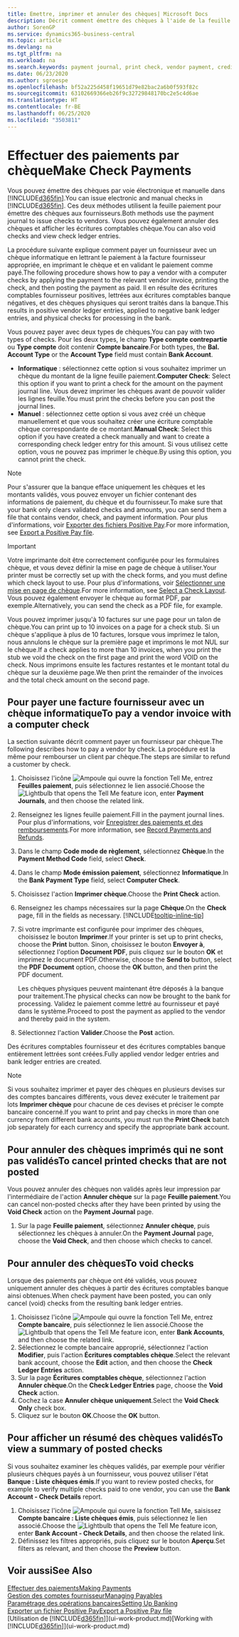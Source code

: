 ```yaml
---
title: Emettre, imprimer et annuler des chèques| Microsoft Docs
description: Décrit comment émettre des chèques à l'aide de la feuille paiement, imprimer des chèques, et annuler ou afficher les écritures comptables chèque dans Business Central.
author: SorenGP
ms.service: dynamics365-business-central
ms.topic: article
ms.devlang: na
ms.tgt_pltfrm: na
ms.workload: na
ms.search.keywords: payment journal, print check, vendor payment, creditor, debt, balance due, AP
ms.date: 06/23/2020
ms.author: sgroespe
ms.openlocfilehash: bf52a225d458f19651d79e82bac2a6b0f593f82c
ms.sourcegitcommit: 63102669366eb26f9c32729848170bc2e5c4d6ae
ms.translationtype: HT
ms.contentlocale: fr-BE
ms.lasthandoff: 06/25/2020
ms.locfileid: "3503811"
---
```

# <a name="make-check-payments"></a><span data-ttu-id="357f9-103">Effectuer des paiements par chèque</span><span class="sxs-lookup"><span data-stu-id="357f9-103">Make Check Payments</span></span>

<span data-ttu-id="357f9-104">Vous pouvez émettre des chèques par voie électronique et manuelle dans [!INCLUDE[d365fin](includes/d365fin_md.md)].</span><span class="sxs-lookup"><span data-stu-id="357f9-104">You can issue electronic and manual checks in [!INCLUDE[d365fin](includes/d365fin_md.md)].</span></span> <span data-ttu-id="357f9-105">Ces deux méthodes utilisent la feuille paiement pour émettre des chèques aux fournisseurs.</span><span class="sxs-lookup"><span data-stu-id="357f9-105">Both methods use the payment journal to issue checks to vendors.</span></span> <span data-ttu-id="357f9-106">Vous pouvez également annuler des chèques et afficher les écritures comptables chèque.</span><span class="sxs-lookup"><span data-stu-id="357f9-106">You can also void checks and view check ledger entries.</span></span>

<span data-ttu-id="357f9-107">La procédure suivante explique comment payer un fournisseur avec un chèque informatique en lettrant le paiement à la facture fournisseur appropriée, en imprimant le chèque et en validant le paiement comme payé.</span><span class="sxs-lookup"><span data-stu-id="357f9-107">The following procedure shows how to pay a vendor with a computer checks by applying the payment to the relevant vendor invoice, printing the check, and then posting the payment as paid.</span></span> <span data-ttu-id="357f9-108">Il en résulte des écritures comptables fournisseur positives, lettrées aux écritures comptables banque négatives, et des chèques physiques qui seront traités dans la banque.</span><span class="sxs-lookup"><span data-stu-id="357f9-108">This results in positive vendor ledger entries, applied to negative bank ledger entries, and physical checks for processing in the bank.</span></span>

<span data-ttu-id="357f9-109">Vous pouvez payer avec deux types de chèques.</span><span class="sxs-lookup"><span data-stu-id="357f9-109">You can pay with two types of checks.</span></span> <span data-ttu-id="357f9-110">Pour les deux types, le champ **Type compte contrepartie** ou **Type compte** doit contenir **Compte bancaire**.</span><span class="sxs-lookup"><span data-stu-id="357f9-110">For both types, the **Bal. Account Type** or the **Account Type** field must contain **Bank Account**.</span></span>

- <span data-ttu-id="357f9-111">**Informatique** : sélectionnez cette option si vous souhaitez imprimer un chèque du montant de la ligne feuille paiement.</span><span class="sxs-lookup"><span data-stu-id="357f9-111">**Computer Check**: Select this option if you want to print a check for the amount on the payment journal line.</span></span> <span data-ttu-id="357f9-112">Vous devez imprimer les chèques avant de pouvoir valider les lignes feuille.</span><span class="sxs-lookup"><span data-stu-id="357f9-112">You must print the checks before you can post the journal lines.</span></span>
- <span data-ttu-id="357f9-113">**Manuel** : sélectionnez cette option si vous avez créé un chèque manuellement et que vous souhaitez créer une écriture comptable chèque correspondante de ce montant.</span><span class="sxs-lookup"><span data-stu-id="357f9-113">**Manual Check**: Select this option if you have created a check manually and want to create a corresponding check ledger entry for this amount.</span></span> <span data-ttu-id="357f9-114">Si vous utilisez cette option, vous ne pouvez pas imprimer le chèque.</span><span class="sxs-lookup"><span data-stu-id="357f9-114">By using this option, you cannot print the check.</span></span>

> [!NOTE]  
> <span data-ttu-id="357f9-115">Pour s'assurer que la banque efface uniquement les chèques et les montants validés, vous pouvez envoyer un fichier contenant des informations de paiement, du chèque et du fournisseur.</span><span class="sxs-lookup"><span data-stu-id="357f9-115">To make sure that your bank only clears validated checks and amounts, you can send them a file that contains vendor, check, and payment information.</span></span> <span data-ttu-id="357f9-116">Pour plus d'informations, voir [Exporter des fichiers Positive Pay](finance-how-positive-pay.md).</span><span class="sxs-lookup"><span data-stu-id="357f9-116">For more information, see [Export a Positive Pay file](finance-how-positive-pay.md).</span></span>

> [!IMPORTANT]
> <span data-ttu-id="357f9-117">Votre imprimante doit être correctement configurée pour les formulaires chèque, et vous devez définir la mise en page de chèque à utiliser.</span><span class="sxs-lookup"><span data-stu-id="357f9-117">Your printer must be correctly set up with the check forms, and you must define which check layout to use.</span></span> <span data-ttu-id="357f9-118">Pour plus d'informations, voir [Sélectionner une mise en page de chèque](finance-how-define-check-layouts.md).</span><span class="sxs-lookup"><span data-stu-id="357f9-118">For more information, see [Select a Check Layout](finance-how-define-check-layouts.md).</span></span> <span data-ttu-id="357f9-119">Vous pouvez également envoyer le chèque au format PDF, par exemple.</span><span class="sxs-lookup"><span data-stu-id="357f9-119">Alternatively, you can send the check as a PDF file, for example.</span></span>  

<span data-ttu-id="357f9-120">Vous pouvez imprimer jusqu'à 10 factures sur une page pour un talon de chèque.</span><span class="sxs-lookup"><span data-stu-id="357f9-120">You can print up to 10 invoices on a page for a check stub.</span></span> <span data-ttu-id="357f9-121">Si un chèque s'applique à plus de 10 factures, lorsque vous imprimez le talon, nous annulons le chèque sur la première page et imprimons le mot NUL sur le chèque.</span><span class="sxs-lookup"><span data-stu-id="357f9-121">If a check applies to more than 10 invoices, when you print the stub we void the check on the first page and print the word VOID on the check.</span></span> <span data-ttu-id="357f9-122">Nous imprimons ensuite les factures restantes et le montant total du chèque sur la deuxième page.</span><span class="sxs-lookup"><span data-stu-id="357f9-122">We then print the remainder of the invoices and the total check amount on the second page.</span></span>

## <a name="to-pay-a-vendor-invoice-with-a-computer-check"></a><span data-ttu-id="357f9-123">Pour payer une facture fournisseur avec un chèque informatique</span><span class="sxs-lookup"><span data-stu-id="357f9-123">To pay a vendor invoice with a computer check</span></span>
<span data-ttu-id="357f9-124">La section suivante décrit comment payer un fournisseur par chèque.</span><span class="sxs-lookup"><span data-stu-id="357f9-124">The following describes how to pay a vendor by check.</span></span> <span data-ttu-id="357f9-125">La procédure est la même pour rembourser un client par chèque.</span><span class="sxs-lookup"><span data-stu-id="357f9-125">The steps are similar to refund a customer by check.</span></span>

1. <span data-ttu-id="357f9-126">Choisissez l'icône ![Ampoule qui ouvre la fonction Tell Me](media/ui-search/search_small.png "Dites-moi ce que vous voulez faire"), entrez **Feuilles paiement**, puis sélectionnez le lien associé.</span><span class="sxs-lookup"><span data-stu-id="357f9-126">Choose the ![Lightbulb that opens the Tell Me feature](media/ui-search/search_small.png "Tell me what you want to do") icon, enter **Payment Journals**, and then choose the related link.</span></span>
2. <span data-ttu-id="357f9-127">Renseignez les lignes feuille paiement.</span><span class="sxs-lookup"><span data-stu-id="357f9-127">Fill in the payment journal lines.</span></span> <span data-ttu-id="357f9-128">Pour plus d'informations, voir [Enregistrer des paiements et des remboursements](payables-how-post-payments-refunds.md).</span><span class="sxs-lookup"><span data-stu-id="357f9-128">For more information, see [Record Payments and Refunds](payables-how-post-payments-refunds.md).</span></span>
3. <span data-ttu-id="357f9-129">Dans le champ **Code mode de règlement**, sélectionnez **Chèque**.</span><span class="sxs-lookup"><span data-stu-id="357f9-129">In the **Payment Method Code** field, select **Check**.</span></span>
4. <span data-ttu-id="357f9-130">Dans le champ **Mode émission paiement**, sélectionnez **Informatique**.</span><span class="sxs-lookup"><span data-stu-id="357f9-130">In the **Bank Payment Type** field, select **Computer Check**.</span></span>
5. <span data-ttu-id="357f9-131">Choisissez l'action **Imprimer chèque**.</span><span class="sxs-lookup"><span data-stu-id="357f9-131">Choose the **Print Check** action.</span></span>
6. <span data-ttu-id="357f9-132">Renseignez les champs nécessaires sur la page **Chèque**.</span><span class="sxs-lookup"><span data-stu-id="357f9-132">On the **Check** page, fill in the fields as necessary.</span></span> [!INCLUDE[tooltip-inline-tip](includes/tooltip-inline-tip_md.md)]
7. <span data-ttu-id="357f9-133">Si votre imprimante est configurée pour imprimer des chèques, choisissez le bouton **Imprimer**.</span><span class="sxs-lookup"><span data-stu-id="357f9-133">If your printer is set up to print checks, choose the **Print** button.</span></span> <span data-ttu-id="357f9-134">Sinon, choisissez le bouton **Envoyer à**, sélectionnez l'option **Document PDF**, puis cliquez sur le bouton **OK** et imprimez le document PDF.</span><span class="sxs-lookup"><span data-stu-id="357f9-134">Otherwise, choose the **Send to** button, select the **PDF Document** option, choose the **OK** button, and then print the PDF document.</span></span>

    <span data-ttu-id="357f9-135">Les chèques physiques peuvent maintenant être déposés à la banque pour traitement.</span><span class="sxs-lookup"><span data-stu-id="357f9-135">The physical checks can now be brought to the bank for processing.</span></span> <span data-ttu-id="357f9-136">Validez le paiement comme lettré au fournisseur et payé dans le système.</span><span class="sxs-lookup"><span data-stu-id="357f9-136">Proceed to post the payment as applied to the vendor and thereby paid in the system.</span></span>
8. <span data-ttu-id="357f9-137">Sélectionnez l'action **Valider**.</span><span class="sxs-lookup"><span data-stu-id="357f9-137">Choose the **Post** action.</span></span>

<span data-ttu-id="357f9-138">Des écritures comptables fournisseur et des écritures comptables banque entièrement lettrées sont créées.</span><span class="sxs-lookup"><span data-stu-id="357f9-138">Fully applied vendor ledger entries and bank ledger entries are created.</span></span>

> [!NOTE]  
> <span data-ttu-id="357f9-139">Si vous souhaitez imprimer et payer des chèques en plusieurs devises sur des comptes bancaires différents, vous devez exécuter le traitement par lots **Imprimer chèque** pour chacune de ces devises et préciser le compte bancaire concerné.</span><span class="sxs-lookup"><span data-stu-id="357f9-139">If you want to print and pay checks in more than one currency from different bank accounts, you must run the **Print Check** batch job separately for each currency and specify the appropriate bank account.</span></span>

## <a name="to-cancel-printed-checks-that-are-not-posted"></a><span data-ttu-id="357f9-140">Pour annuler des chèques imprimés qui ne sont pas validés</span><span class="sxs-lookup"><span data-stu-id="357f9-140">To cancel printed checks that are not posted</span></span>
<span data-ttu-id="357f9-141">Vous pouvez annuler des chèques non validés après leur impression par l'intermédiaire de l'action **Annuler chèque** sur la page **Feuille paiement**.</span><span class="sxs-lookup"><span data-stu-id="357f9-141">You can cancel non-posted checks after they have been printed by using the **Void Check** action on the **Payment Journal** page.</span></span>

1. <span data-ttu-id="357f9-142">Sur la page **Feuille paiement**, sélectionnez **Annuler chèque**, puis sélectionnez les chèques à annuler.</span><span class="sxs-lookup"><span data-stu-id="357f9-142">On the **Payment Journal** page, choose the **Void Check**, and then choose which checks to cancel.</span></span>

## <a name="to-void-checks"></a><span data-ttu-id="357f9-143">Pour annuler des chèques</span><span class="sxs-lookup"><span data-stu-id="357f9-143">To void checks</span></span>
<span data-ttu-id="357f9-144">Lorsque des paiements par chèque ont été validés, vous pouvez uniquement annuler des chèques à partir des écritures comptables banque ainsi obtenues.</span><span class="sxs-lookup"><span data-stu-id="357f9-144">When check payment have been posted, you can only cancel (void) checks from the resulting bank ledger entries.</span></span>

1. <span data-ttu-id="357f9-145">Choisissez l'icône ![Ampoule qui ouvre la fonction Tell Me](media/ui-search/search_small.png "Dites-moi ce que vous voulez faire"), entrez **Compte bancaire**, puis sélectionnez le lien associé.</span><span class="sxs-lookup"><span data-stu-id="357f9-145">Choose the ![Lightbulb that opens the Tell Me feature](media/ui-search/search_small.png "Tell me what you want to do") icon, enter **Bank Accounts**, and then choose the related link.</span></span>
2. <span data-ttu-id="357f9-146">Sélectionnez le compte bancaire approprié, sélectionnez l'action **Modifier**, puis l'action **Écritures comptables chèque**.</span><span class="sxs-lookup"><span data-stu-id="357f9-146">Select the relevant bank account, choose the **Edit** action, and then choose the **Check Ledger Entries** action.</span></span>
3. <span data-ttu-id="357f9-147">Sur la page **Écritures comptables chèque**, sélectionnez l'action **Annuler chèque**.</span><span class="sxs-lookup"><span data-stu-id="357f9-147">On the **Check Ledger Entries** page, choose the **Void Check** action.</span></span>
4. <span data-ttu-id="357f9-148">Cochez la case **Annuler chèque uniquement**.</span><span class="sxs-lookup"><span data-stu-id="357f9-148">Select the **Void Check Only** check box.</span></span>
5. <span data-ttu-id="357f9-149">Cliquez sur le bouton **OK**.</span><span class="sxs-lookup"><span data-stu-id="357f9-149">Choose the **OK** button.</span></span>

## <a name="to-view-a-summary-of-posted-checks"></a><span data-ttu-id="357f9-150">Pour afficher un résumé des chèques validés</span><span class="sxs-lookup"><span data-stu-id="357f9-150">To view a summary of posted checks</span></span>
<span data-ttu-id="357f9-151">Si vous souhaitez examiner les chèques validés, par exemple pour vérifier plusieurs chèques payés à un fournisseur, vous pouvez utiliser l'état **Banque : Liste chèques émis**.</span><span class="sxs-lookup"><span data-stu-id="357f9-151">If you want to review posted checks, for example to verify multiple checks paid to one vendor, you can use the **Bank Account - Check Details** report.</span></span>
1. <span data-ttu-id="357f9-152">Choisissez l'icône ![Ampoule qui ouvre la fonction Tell Me](media/ui-search/search_small.png "Dites-moi ce que vous voulez faire"), saisissez **Compte bancaire : Liste chèques émis**, puis sélectionnez le lien associé.</span><span class="sxs-lookup"><span data-stu-id="357f9-152">Choose the ![Lightbulb that opens the Tell Me feature](media/ui-search/search_small.png "Tell me what you want to do") icon, enter **Bank Account - Check Details**, and then choose the related link.</span></span>
2. <span data-ttu-id="357f9-153">Définissez les filtres appropriés, puis cliquez sur le bouton **Aperçu**.</span><span class="sxs-lookup"><span data-stu-id="357f9-153">Set filters as relevant, and then choose the **Preview** button.</span></span>

## <a name="see-also"></a><span data-ttu-id="357f9-154">Voir aussi</span><span class="sxs-lookup"><span data-stu-id="357f9-154">See Also</span></span>
[<span data-ttu-id="357f9-155">Effectuer des paiements</span><span class="sxs-lookup"><span data-stu-id="357f9-155">Making Payments</span></span>](payables-make-payments.md)  
[<span data-ttu-id="357f9-156">Gestion des comptes fournisseur</span><span class="sxs-lookup"><span data-stu-id="357f9-156">Managing Payables</span></span>](payables-manage-payables.md)  
[<span data-ttu-id="357f9-157">Paramétrage des opérations bancaires</span><span class="sxs-lookup"><span data-stu-id="357f9-157">Setting Up Banking</span></span>](bank-setup-banking.md)  
[<span data-ttu-id="357f9-158">Exporter un fichier Positive Pay</span><span class="sxs-lookup"><span data-stu-id="357f9-158">Export a Positive Pay file</span></span>](finance-how-positive-pay.md)  
<span data-ttu-id="357f9-159">[Utilisation de [!INCLUDE[d365fin](includes/d365fin_md.md)]](ui-work-product.md)</span><span class="sxs-lookup"><span data-stu-id="357f9-159">[Working with [!INCLUDE[d365fin](includes/d365fin_md.md)]](ui-work-product.md)</span></span>  
